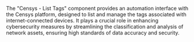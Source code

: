The "Censys - List Tags" component provides an automation interface with the Censys platform, designed to list and manage the tags associated with internet-connected devices. It plays a crucial role in enhancing cybersecurity measures by streamlining the classification and analysis of network assets, ensuring high standards of data accuracy and security.
